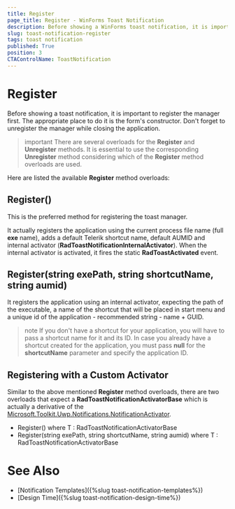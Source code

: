 ```yaml
---
title: Register
page_title: Register - WinForms Toast Notification
description: Before showing a WinForms toast notification, it is important to register the manager first. Learn how to do it.  
slug: toast-notification-register
tags: toast notification
published: True
position: 3 
CTAControlName: ToastNotification
---
```


# Register

Before showing a toast notification, it is important to register the manager first. The appropriate place to do it is the form's constructor. Don't forget to unregister the manager while closing the application.

>important There are several overloads for the **Register** and **Unregister** methods. It is essential to use the corresponding **Unregister** method considering which of the **Register** method overloads are used. 

Here are listed the available **Register** method overloads:

## Register()

This is the preferred method for registering the toast manager.

It actually registers the application using the current process file name (full **exe** name), adds a default Telerik shortcut name, default AUMID and internal activator (**RadToastNotificationInternalActivator**). When the internal activator is activated, it fires the static **RadToastActivated** event. 

## Register(string exePath, string shortcutName, string aumid)

It registers the application using an internal activator, expecting the path of the executable, a name of the shortcut that will be placed in start menu and a unique id of the application - recommended string - name + GUID.

>note If you don't have a shortcut for your application, you will have to pass a shortcut name for it and its ID. In case you already have a shortcut created for the application, you must pass **null** for the **shortcutName** parameter and specify the application ID. 

## Registering with a Custom Activator 

Similar to the above mentioned **Register** method overloads, there are two overloads that expect a **RadToastNotificationActivatorBase** which is actually a derivative of the [Microsoft.Toolkit.Uwp.Notifications.NotificationActivator](https://docs.microsoft.com/en-us/windows/uwp/design/shell/tiles-and-notifications/send-local-toast-desktop?tabs=msix-sparse).

* Register<T>() where T : RadToastNotificationActivatorBase
* Register<T>(string exePath, string shortcutName, string aumid) where T : RadToastNotificationActivatorBase


# See Also

* [Notification Templates]({%slug toast-notification-templates%})
* [Design Time]({%slug toast-notification-design-time%})
 
        
